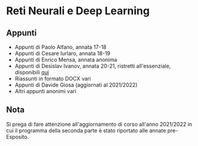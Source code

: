 # Reti Neurali e Deep Learning

## Appunti

- Appunti di Paolo Alfano, annata 17-18
- Appunti di Cesare Iurlaro, annata 18-19
- Appunti di Enrico Mensa, annata anonima
- Appunti di Desislav Ivanov, annata 20-21, ristretti all'essenziale, disponibili [qui](https://desislav.dev/uni/rndl/)
- Riassunti in formato DOCX vari
- Appunti di Davide Giosa (aggiornati al 2021/2022)
- Altri appunti anonimi vari

## Nota

Si prega di fare attenzione all'aggiornamento di corso all'anno 2021/2022 in cui il programma della seconda parte è stato riportato alle annate pre-Esposito.
